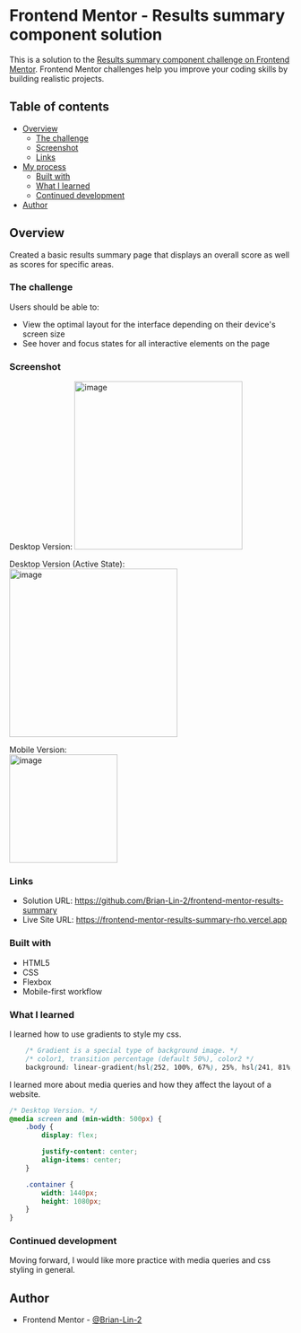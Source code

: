 # Frontend Mentor - Results summary component solution

This is a solution to the [Results summary component challenge on Frontend Mentor](https://www.frontendmentor.io/challenges/results-summary-component-CE_K6s0maV). Frontend Mentor challenges help you improve your coding skills by building realistic projects. 

## Table of contents

- [Overview](#overview)
  - [The challenge](#the-challenge)
  - [Screenshot](#screenshot)
  - [Links](#links)
- [My process](#my-process)
  - [Built with](#built-with)
  - [What I learned](#what-i-learned)
  - [Continued development](#continued-development)
- [Author](#author)

## Overview
Created a basic results summary page that displays an overall score as well as scores for specific areas.

### The challenge
Users should be able to:

- View the optimal layout for the interface depending on their device's screen size
- See hover and focus states for all interactive elements on the page

### Screenshot

Desktop Version:
<img width="300" alt="image" src="https://user-images.githubusercontent.com/19761406/228931970-8860f88e-2184-464a-8356-8e7bc4d7e43e.png">

Desktop Version (Active State):
<img width="300" alt="image" src="https://user-images.githubusercontent.com/19761406/228928108-031fbfb9-548b-4cbb-8795-4234241cb679.png">

Mobile Version:
<br/> <img width="193" alt="image" src="https://user-images.githubusercontent.com/19761406/228928790-25fbf73f-e351-4b04-9507-1d9a28c7fcfc.png">

### Links

- Solution URL: https://github.com/Brian-Lin-2/frontend-mentor-results-summary
- Live Site URL: https://frontend-mentor-results-summary-rho.vercel.app

### Built with

- HTML5
- CSS
- Flexbox
- Mobile-first workflow

### What I learned

I learned how to use gradients to style my css.

```css
    /* Gradient is a special type of background image. */
    /* color1, transition percentage (default 50%), color2 */
    background: linear-gradient(hsl(252, 100%, 67%), 25%, hsl(241, 81%, 54%));
```

I learned more about media queries and how they affect the layout of a website.

```css
/* Desktop Version. */
@media screen and (min-width: 500px) {
    .body {
        display: flex;

        justify-content: center;
        align-items: center;
    }

    .container {
        width: 1440px;
        height: 1080px;
    }
}
```

### Continued development
Moving forward, I would like more practice with media queries and css styling in general.

## Author
- Frontend Mentor - [@Brian-Lin-2](https://www.frontendmentor.io/profile/Brian-Lin-2)
